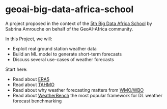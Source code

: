 # geoai-big-data-africa-school
A project proposed in the context of the [5th Big Data Africa School](https://www.sarao.ac.za/students/5th-big-data-africa-school/) by Sabrina Amrouche on behalf of the GeoAI-Africa community.

In this Project, we will: 

* Exploit real ground station weather data
* Build an ML model to generate short-term forecasts
* Discuss several use-cases of weather forecasts

Start here:
* Read about [ERA5](https://cds.climate.copernicus.eu/datasets/reanalysis-era5-single-levels?tab=overview)
* Read about [TAHMO](https://tahmo.org/)
* Read about why weather forecasting matters from [WMO/WBO](https://alliancehydromet.org/wp-content/uploads/2021/07/The-Value-of-Surface-based-Meteorological-Observation-Data.pdf)
* Read about [WeatherBench](https://sites.research.google/weatherbench/) the most popular framework for DL weather forecast benchmarking